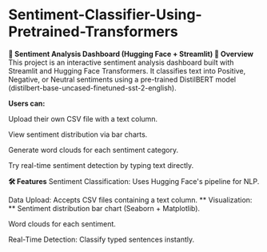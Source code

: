# Sentiment-Classifier-Using-Pretrained-Transformers
**🤖 Sentiment Analysis Dashboard (Hugging Face + Streamlit)
📌 Overview**
This project is an interactive sentiment analysis dashboard built with Streamlit and Hugging Face Transformers.
It classifies text into Positive, Negative, or Neutral sentiments using a pre-trained DistilBERT model (distilbert-base-uncased-finetuned-sst-2-english).

**Users can:**

Upload their own CSV file with a text column.

View sentiment distribution via bar charts.

Generate word clouds for each sentiment category.

Try real-time sentiment detection by typing text directly.

**🛠️ Features**
Sentiment Classification: Uses Hugging Face's pipeline for NLP.

Data Upload: Accepts CSV files containing a text column.
**
Visualization:
**
Sentiment distribution bar chart (Seaborn + Matplotlib).

Word clouds for each sentiment.

Real-Time Detection: Classify typed sentences instantly.
